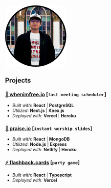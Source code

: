 ![alt text](https://github.com/missiontide/missiontide/blob/main/avatar.png?raw=true)

## Projects

### [📆 whenimfree.io](https://whenimfree.io/) \[`fast meeting scheduler`]
- _Built with_: **React** | **PostgreSQL**
- _Utilized_: **Next.js** | **Knex.js**
- _Deployed with_: **Vercel** | **Heroku**

### [🎵 praise.io](https://praise.io/) \[`instant worship slides`]
- _Built with_: **React** | **MongoDB**
- _Utilized_: **Node.js** | **Express**
- _Deployed with_: **Netlify** | **Heroku**

### [⚡ flashback.cards](https://flashback-cards.vercel.app/) \[`party game`]
- _Built with_: **React** | **Typescript**
- _Deployed with_: **Vercel**
